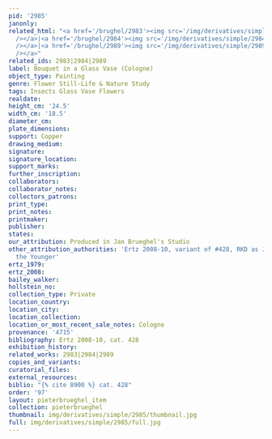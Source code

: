 ```yaml
---
pid: '2985'
janonly: 
related_html: "<a href='/brughel/2983'><img src='/img/derivatives/simple/2983/thumbnail.jpg'
  /></a>|<a href='/brughel/2984'><img src='/img/derivatives/simple/2984/thumbnail.jpg'
  /></a>|<a href='/brughel/2989'><img src='/img/derivatives/simple/2989/thumbnail.jpg'
  /></a>"
related_ids: 2983|2984|2989
label: Bouquet in a Glass Vase (Cologne)
object_type: Painting
genre: Flower Still-Life & Nature Study
tags: Insects Glass Vase Flowers
realdate: 
height_cm: '24.5'
width_cm: '18.5'
diameter_cm: 
plate_dimensions: 
support: Copper
drawing_medium: 
signature: 
signature_location: 
support_marks: 
further_inscription: 
collaborators: 
collaborator_notes: 
collectors_patrons: 
print_type: 
print_notes: 
printmaker: 
publisher: 
states: 
our_attribution: Produced in Jan Brueghel's Studio
other_attribution_authorities: 'Ertz 2008-10, variant of #428, RKD as Jan Brueghel
  the Younger'
ertz_1979: 
ertz_2008: 
bailey_walker: 
hollstein_no: 
collection_type: Private
location_country: 
location_city: 
location_collection: 
location_or_most_recent_sale_notes: Cologne
provenance: '4715'
bibliography: Ertz 2008-10, cat. 428
exhibition_history: 
related_works: 2983|2984|2989
copies_and_variants: 
curatorial_files: 
external_resources: 
biblio: "{% cite 8900 %} cat. 428"
order: '97'
layout: pieterbrueghel_item
collection: pieterbrueghel
thumbnail: img/derivatives/simple/2985/thumbnail.jpg
full: img/derivatives/simple/2985/full.jpg
---
```

